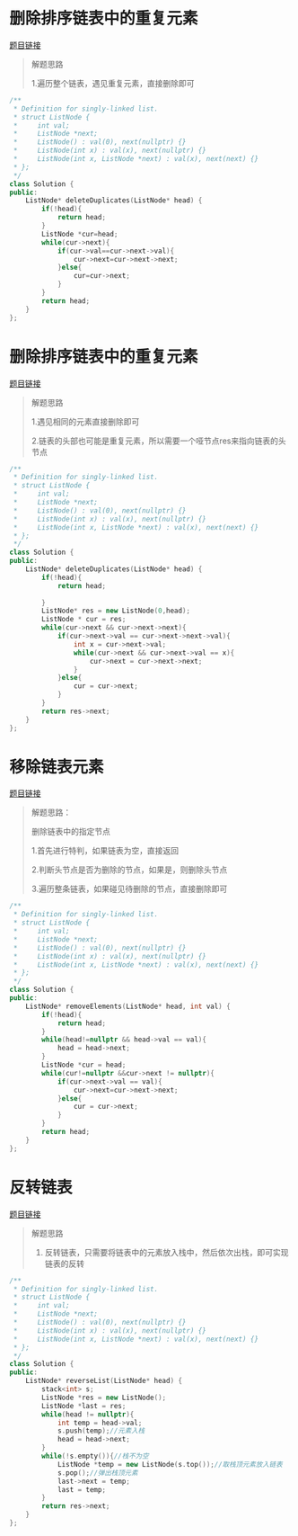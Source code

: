 # 删除排序链表中的重复元素

[题目链接](https://leetcode.cn/problems/remove-duplicates-from-sorted-list/description/)

>解题思路
>
>1.遍历整个链表，遇见重复元素，直接删除即可

```c++
/**
 * Definition for singly-linked list.
 * struct ListNode {
 *     int val;
 *     ListNode *next;
 *     ListNode() : val(0), next(nullptr) {}
 *     ListNode(int x) : val(x), next(nullptr) {}
 *     ListNode(int x, ListNode *next) : val(x), next(next) {}
 * };
 */
class Solution {
public:
    ListNode* deleteDuplicates(ListNode* head) {
        if(!head){
            return head;
        }
        ListNode *cur=head;
        while(cur->next){
            if(cur->val==cur->next->val){
                cur->next=cur->next->next;
            }else{
                cur=cur->next;
            }
        }
        return head;
    }
};
```

# 删除排序链表中的重复元素

[题目链接](https://leetcode.cn/problems/remove-duplicates-from-sorted-list-ii/description/)

>
>
>解题思路
>
>1.遇见相同的元素直接删除即可
>
>2.链表的头部也可能是重复元素，所以需要一个哑节点res来指向链表的头节点

```c++
/**
 * Definition for singly-linked list.
 * struct ListNode {
 *     int val;
 *     ListNode *next;
 *     ListNode() : val(0), next(nullptr) {}
 *     ListNode(int x) : val(x), next(nullptr) {}
 *     ListNode(int x, ListNode *next) : val(x), next(next) {}
 * };
 */
class Solution {
public:
    ListNode* deleteDuplicates(ListNode* head) {
        if(!head){
            return head;
            
        }
        ListNode* res = new ListNode(0,head);
        ListNode * cur = res;
        while(cur->next && cur->next->next){
            if(cur->next->val == cur->next->next->val){
                int x = cur->next->val;
                while(cur->next && cur->next->val == x){
                    cur->next = cur->next->next;
                }
            }else{
                cur = cur->next;
            }
        }
        return res->next;
    }
};
```

# 移除链表元素

[题目链接](https://leetcode.cn/problems/remove-linked-list-elements/)

>
>
>解题思路：
>
>删除链表中的指定节点
>
>1.首先进行特判，如果链表为空，直接返回
>
>2.判断头节点是否为删除的节点，如果是，则删除头节点
>
>3.遍历整条链表，如果碰见待删除的节点，直接删除即可

```c++
/**
 * Definition for singly-linked list.
 * struct ListNode {
 *     int val;
 *     ListNode *next;
 *     ListNode() : val(0), next(nullptr) {}
 *     ListNode(int x) : val(x), next(nullptr) {}
 *     ListNode(int x, ListNode *next) : val(x), next(next) {}
 * };
 */
class Solution {
public:
    ListNode* removeElements(ListNode* head, int val) {
        if(!head){
            return head;
        }
        while(head!=nullptr && head->val == val){
            head = head->next;
        }
        ListNode *cur = head;
        while(cur!=nullptr &&cur->next != nullptr){
            if(cur->next->val == val){
                cur->next=cur->next->next;
            }else{
                cur = cur->next;
            }
        }
        return head;
    }
};
```

# 反转链表

[题目链接](https://leetcode.cn/problems/reverse-linked-list/)

>
>
>解题思路
>
>1. 反转链表，只需要将链表中的元素放入栈中，然后依次出栈，即可实现链表的反转

```c++
/**
 * Definition for singly-linked list.
 * struct ListNode {
 *     int val;
 *     ListNode *next;
 *     ListNode() : val(0), next(nullptr) {}
 *     ListNode(int x) : val(x), next(nullptr) {}
 *     ListNode(int x, ListNode *next) : val(x), next(next) {}
 * };
 */
class Solution {
public:
    ListNode* reverseList(ListNode* head) {
        stack<int> s;
        ListNode *res = new ListNode();
        ListNode *last = res;
        while(head != nullptr){
            int temp = head->val;
            s.push(temp);//元素入栈
            head = head->next;
        }
        while(!s.empty()){//栈不为空
            ListNode *temp = new ListNode(s.top());//取栈顶元素放入链表
            s.pop();//弹出栈顶元素
            last->next = temp;
            last = temp;
        }
        return res->next;
    }
};
```

